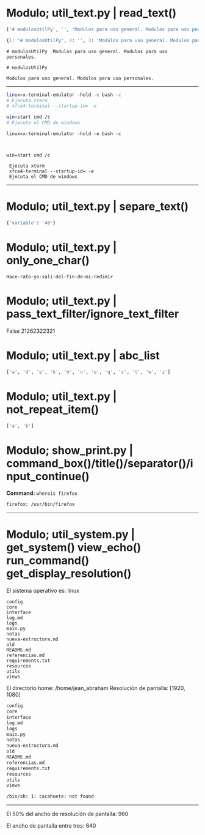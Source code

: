 #    Modulo; util_text.py | read_text()    #

```python
['# modulosUtilPy', '', 'Modulos para uso general. Modulos para uso personales.']
```


```python
{1: '# modulosUtilPy', 2: '', 3: 'Modulos para uso general. Modulos para uso personales.'}
```


~~~
# modulosUtilPy  Modulos para uso general. Modulos para uso personales.
~~~


~~~
# modulosUtilPy

Modulos para uso general. Modulos para uso personales.
~~~



--------------------------------------------------------------------------------------------------------------------------------


```bash
linux=x-terminal-emulator -hold -e bash -c
# Ejecuta xterm
# xfce4-terminal --startup-id= -e

win=start cmd /c
# Ejecuta el CMD de windows
```


~~~
linux=x-terminal-emulator -hold -e bash -c



win=start cmd /c

~~~


~~~
 Ejecuta xterm
 xfce4-terminal --startup-id= -e
 Ejecuta el CMD de windows
~~~



--------------------------------------------------------------------------------------------------------------------------------

#    Modulo; util_text.py | separe_text()    #

```python
{'variable': '40'}
```

#    Modulo; util_text.py | only_one_char()    #

~~~
Hace-rato-yo-sali-del-fin-de-mi-redimir
~~~

#    Modulo; util_text.py | pass_text_filter/ignore_text_filter    #
False
  21262322321

#    Modulo; util_text.py | abc_list    #

```python
['a', 'd', 'e', 'k', 'm', 'n', 'o', 'q', 's', 't', 'w', 'z']
```

#    Modulo; util_text.py | not_repeat_item()    #

```python
['a', 'b']
```

#    Modulo; show_print.py | command_box()/title()/separator()/input_continue()    #
**Command:** `whereis firefox`
```bash
firefox: /usr/bin/firefox
```



--------------------------------------------------------------------------------------------------------------------------------

#    Modulo; util_system.py | get_system() view_echo() run_command() get_display_resolution()    #
El sistema operativo es: linux

~~~
config
core
interface
log.md
logs
main.py
notas
nueva-estructura.md
old
README.md
referencias.md
requirements.txt
resources
utils
views
~~~

El directorio home: /home/jean_abraham
Resolución de pantalla: [1920, 1080]

```bash
config
core
interface
log.md
logs
main.py
notas
nueva-estructura.md
old
README.md
referencias.md
requirements.txt
resources
utils
views
```


```bash
/bin/sh: 1: cacahuete: not found
```



--------------------------------------------------------------------------------------------------------------------------------

El 50% del ancho de resolución de pantalla: 960

El ancho de pantalla entre tres: 640

